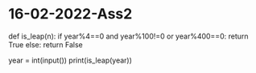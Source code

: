 # 16-02-2022-Ass2
def is_leap(n):
    if year%4==0 and year%100!=0 or year%400==0:
        return True
    else:
        return False
        

year = int(input())
print(is_leap(year))
